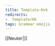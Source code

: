 ```yaml
---
title: Template:Hvk
redirects:
-  Template/Hk
tags: Grammar emojis
---
```


[[Neuter|<span title="Neuter (hvorugkyn)" class='emoji neuter singular'></span>]]<noinclude>

</noinclude>
